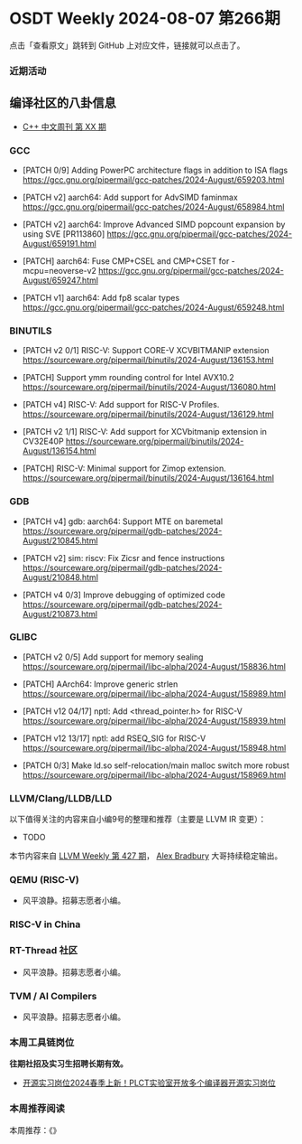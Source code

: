 # OSDT Weekly 2024-08-07 第266期

点击「查看原文」跳转到 GitHub 上对应文件，链接就可以点击了。

### 近期活动

## 编译社区的八卦信息

- [C++ 中文周刊 第 XX 期]()

### GCC

- [PATCH 0/9] Adding PowerPC architecture flags in addition to ISA flags
  https://gcc.gnu.org/pipermail/gcc-patches/2024-August/659203.html

- [PATCH v2] aarch64: Add support for AdvSIMD faminmax
  https://gcc.gnu.org/pipermail/gcc-patches/2024-August/658984.html

- [PATCH v2] aarch64: Improve Advanced SIMD popcount expansion by using SVE
  [PR113860]
  https://gcc.gnu.org/pipermail/gcc-patches/2024-August/659191.html

- [PATCH] aarch64: Fuse CMP+CSEL and CMP+CSET for -mcpu=neoverse-v2
  https://gcc.gnu.org/pipermail/gcc-patches/2024-August/659247.html

- [PATCH v1] aarch64: Add fp8 scalar types
  https://gcc.gnu.org/pipermail/gcc-patches/2024-August/659248.html

### BINUTILS

- [PATCH v2 0/1] RISC-V: Support CORE-V XCVBITMANIP extension
  https://sourceware.org/pipermail/binutils/2024-August/136153.html

- [PATCH] Support ymm rounding control for Intel AVX10.2
  https://sourceware.org/pipermail/binutils/2024-August/136080.html

- [PATCH v4] RISC-V: Add support for RISC-V Profiles.
  https://sourceware.org/pipermail/binutils/2024-August/136129.html

- [PATCH v2 1/1] RISC-V: Add support for XCVbitmanip extension in CV32E40P
  https://sourceware.org/pipermail/binutils/2024-August/136154.html

- [PATCH] RISC-V: Minimal support for Zimop extension.
  https://sourceware.org/pipermail/binutils/2024-August/136164.html

### GDB

- [PATCH v4] gdb: aarch64: Support MTE on baremetal
  https://sourceware.org/pipermail/gdb-patches/2024-August/210845.html

- [PATCH v2] sim: riscv: Fix Zicsr and fence instructions
  https://sourceware.org/pipermail/gdb-patches/2024-August/210848.html

- [PATCH v4 0/3] Improve debugging of optimized code
  https://sourceware.org/pipermail/gdb-patches/2024-August/210873.html

### GLIBC

- [PATCH v2 0/5] Add support for memory sealing
  https://sourceware.org/pipermail/libc-alpha/2024-August/158836.html

- [PATCH] AArch64: Improve generic strlen
  https://sourceware.org/pipermail/libc-alpha/2024-August/158989.html

- [PATCH v12 04/17] nptl: Add <thread_pointer.h> for RISC-V
  https://sourceware.org/pipermail/libc-alpha/2024-August/158939.html

- [PATCH v12 13/17] nptl: add RSEQ_SIG for RISC-V
  https://sourceware.org/pipermail/libc-alpha/2024-August/158948.html

- [PATCH 0/3] Make ld.so self-relocation/main malloc switch more robust
  https://sourceware.org/pipermail/libc-alpha/2024-August/158969.html

### LLVM/Clang/LLDB/LLD


以下值得关注的内容来自小编9号的整理和推荐（主要是 LLVM IR 变更）：

- TODO

本节内容来自 [LLVM Weekly 第 427 期](http://llvmweekly.org/issue/427)，
[Alex Bradbury](https://www.linkedin.com/in/alex-bradbury/) 大哥持续稳定输出。

### QEMU (RISC-V)

- 风平浪静。招募志愿者小编。

### RISC-V in China

### RT-Thread 社区

- 风平浪静。招募志愿者小编。

### TVM / AI Compilers

- 风平浪静。招募志愿者小编。

### 本周工具链岗位

**往期社招及实习生招聘长期有效。**

- [开源实习岗位2024春季上新！PLCT实验室开放多个编译器开源实习岗位](https://mp.weixin.qq.com/s/D-l7hE2S-21NCAZsVqPzMA)

### 本周推荐阅读

本周推荐：《》
